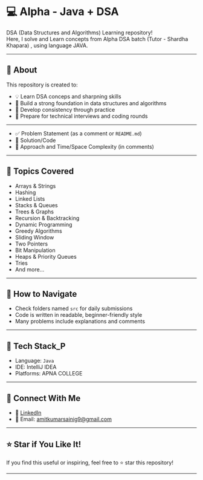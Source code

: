 # 💻 Alpha - Java + DSA

DSA (Data Structures and Algorithms) Learning repository!  
Here, I solve and Learn concepts from Alpha DSA batch (Tutor - Shardha Khapara) , using language JAVA.

---

## 📌 About

This repository is created to:

- 💡 Learn DSA conceps and sharpning skills
- 🧠 Build a strong foundation in data structures and algorithms
- 🔁 Develop consistency through practice
- 💼 Prepare for technical interviews and coding rounds

---

- ✅ Problem Statement (as a comment or `README.md`)
- 🧠 Solution/Code
- 📝 Approach and Time/Space Complexity (in comments)

---

## 🧩 Topics Covered

- Arrays & Strings
- Hashing
- Linked Lists
- Stacks & Queues
- Trees & Graphs
- Recursion & Backtracking
- Dynamic Programming
- Greedy Algorithms
- Sliding Window
- Two Pointers
- Bit Manipulation
- Heaps & Priority Queues
- Tries
- And more...

---

## 🚀 How to Navigate

- Check folders named `src` for daily submissions
- Code is written in readable, beginner-friendly style
- Many problems include explanations and comments

---

## 🔧 Tech Stack_P

- Language: `Java`
- IDE: IntelliJ IDEA
- Platforms: APNA COLLEGE

---

## 🌟 Connect With Me

- 🔗 [LinkedIn](https://linkedin.com/in/amit-saini-68427623b)
- 📧 Email: amitkumarsainig9@gmail.com

---

## ⭐ Star if You Like It!

If you find this useful or inspiring, feel free to ⭐️ star this repository!

---

